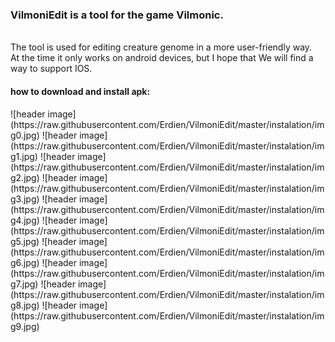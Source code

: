 <h3>VilmoniEdit is a tool for the game Vilmonic.</h3><br>
The tool is used for editing creature genome in a more user-friendly way.<br>
At the time it only works on android devices, but I hope that We will find a way to support IOS.<br>
<h4>how to download and install apk:</h4>
![header image](https://raw.githubusercontent.com/Erdien/VilmoniEdit/master/instalation/img0.jpg)
![header image](https://raw.githubusercontent.com/Erdien/VilmoniEdit/master/instalation/img1.jpg)
![header image](https://raw.githubusercontent.com/Erdien/VilmoniEdit/master/instalation/img2.jpg)
![header image](https://raw.githubusercontent.com/Erdien/VilmoniEdit/master/instalation/img3.jpg)
![header image](https://raw.githubusercontent.com/Erdien/VilmoniEdit/master/instalation/img4.jpg)
![header image](https://raw.githubusercontent.com/Erdien/VilmoniEdit/master/instalation/img5.jpg)
![header image](https://raw.githubusercontent.com/Erdien/VilmoniEdit/master/instalation/img6.jpg)
![header image](https://raw.githubusercontent.com/Erdien/VilmoniEdit/master/instalation/img7.jpg)
![header image](https://raw.githubusercontent.com/Erdien/VilmoniEdit/master/instalation/img8.jpg)
![header image](https://raw.githubusercontent.com/Erdien/VilmoniEdit/master/instalation/img9.jpg)
